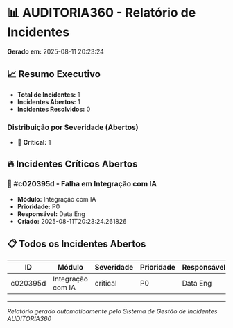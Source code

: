 # 📊 AUDITORIA360 - Relatório de Incidentes

**Gerado em:** 2025-08-11 20:23:24

## 📈 Resumo Executivo

- **Total de Incidentes:** 1
- **Incidentes Abertos:** 1
- **Incidentes Resolvidos:** 0

### Distribuição por Severidade (Abertos)

- 🚨 **Critical:** 1

## 🔥 Incidentes Críticos Abertos

### 🚨 #c020395d - Falha em Integração com IA
- **Módulo:** Integração com IA
- **Prioridade:** P0
- **Responsável:** Data Eng
- **Criado:** 2025-08-11T20:23:24.261826


## 📋 Todos os Incidentes Abertos

| ID | Módulo | Severidade | Prioridade | Responsável | Criado |
|----|--------|------------|------------|-------------|--------|
| c020395d | Integração com IA | critical | P0 | Data Eng | 2025-08-11 |


---

*Relatório gerado automaticamente pelo Sistema de Gestão de Incidentes AUDITORIA360*
